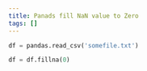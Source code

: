 ```yaml
---
title: Panads fill NaN value to Zero
tags: []
---
```


```python
df = pandas.read_csv('somefile.txt')

df = df.fillna(0)
```

